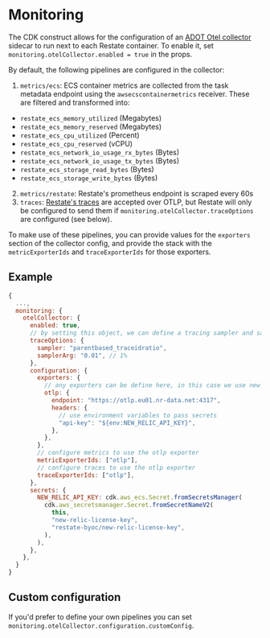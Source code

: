 # Monitoring

The CDK construct allows for the configuration of an [ADOT Otel collector](https://aws-otel.github.io/docs) sidecar to run next to each Restate container.
To enable it, set `monitoring.otelCollector.enabled = true` in the props.

By default, the following pipelines are configured in the collector:
1. `metrics/ecs`: ECS container metrics are collected from the task metadata endpoint using the `awsecscontainermetrics` receiver. These are filtered and transformed into:
- `restate_ecs_memory_utilized` (Megabytes)
- `restate_ecs_memory_reserved` (Megabytes)
- `restate_ecs_cpu_utilized` (Percent)
- `restate_ecs_cpu_reserved` (vCPU)
- `restate_ecs_network_io_usage_rx_bytes` (Bytes)
- `restate_ecs_network_io_usage_tx_bytes` (Bytes)
- `restate_ecs_storage_read_bytes` (Bytes)
- `restate_ecs_storage_write_bytes` (Bytes)
2. `metrics/restate`: Restate's prometheus endpoint is scraped every 60s
3. `traces`: [Restate's traces](https://docs.restate.dev/operate/monitoring/tracing/) are accepted over OTLP, but Restate will only be configured to send them if `monitoring.otelCollector.traceOptions` are configured (see below).

To make use of these pipelines, you can provide values for the `exporters` section of the collector config, and provide the stack with the `metricExporterIds` and `traceExporterIds` for those exporters.

## Example
```js
{
  ...,
  monitoring: {
    otelCollector: {
      enabled: true,
      // by setting this object, we can define a tracing sampler and sampling ratio
      traceOptions: {
        sampler: "parentbased_traceidratio",
        samplerArg: "0.01", // 1%
      },
      configuration: {
        exporters: {
          // any exporters can be define here, in this case we use new relic otlp
          otlp: {
            endpoint: "https://otlp.eu01.nr-data.net:4317",
            headers: {
              // use environment variables to pass secrets
              "api-key": "${env:NEW_RELIC_API_KEY}",
            },
          },
        },
        // configure metrics to use the otlp exporter
        metricExporterIds: ["otlp"],
        // configure traces to use the otlp exporter
        traceExporterIds: ["otlp"],
      },
      secrets: {
        NEW_RELIC_API_KEY: cdk.aws_ecs.Secret.fromSecretsManager(
          cdk.aws_secretsmanager.Secret.fromSecretNameV2(
            this,
            "new-relic-license-key",
            "restate-byoc/new-relic-license-key",
          ),
        ),
      },
    },
  }
}
```

## Custom configuration
If you'd prefer to define your own pipelines you can set `monitoring.otelCollector.configuration.customConfig`.
